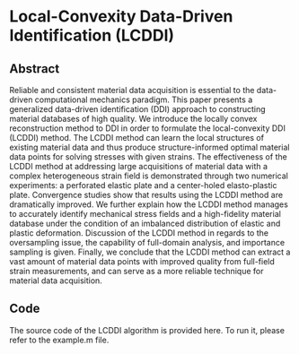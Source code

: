 # Local-Convexity Data-Driven Identification (LCDDI)

## Abstract
Reliable and consistent material data acquisition is essential to the data-driven computational mechanics paradigm. This paper presents a generalized data-driven identification (DDI) approach to constructing material databases of high quality. We introduce the locally convex reconstruction method to DDI in order to formulate the local-convexity DDI (LCDDI) method. The LCDDI method can learn the local structures of existing material data and thus produce structure-informed optimal material data points for solving stresses with given strains. The effectiveness of the LCDDI method at addressing large acquisitions of material data with a complex heterogeneous strain field is demonstrated through two numerical experiments: a perforated elastic plate and a center-holed elasto-plastic plate. Convergence studies show that results using the LCDDI method are dramatically improved. We further explain how the LCDDI method manages to accurately identify mechanical stress fields and a high-fidelity material database under the condition of an imbalanced distribution of elastic and plastic deformation. Discussion of the LCDDI method in regards to the oversampling issue, the capability of full-domain analysis, and importance sampling is given. Finally, we conclude that the LCDDI method can extract a vast amount of material data points with improved quality from full-field strain measurements, and can serve as a more reliable technique for material data acquisition.


## Code
The source code of the LCDDI algorithm is provided here. To run it, please refer to the example.m file.